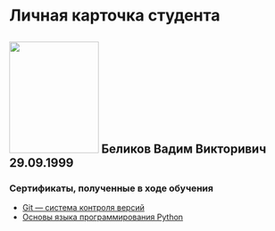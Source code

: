 # Личная карточка студента

## <img src=https://github.com/Starina-Lokich/git-2-homeworks-fork/assets/156321714/f4b873bc-caaa-4f08-9ce4-2fbb24796d89 width="160" height="200"> Беликов Вадим Викторивич 29.09.1999
### Сертификаты, полученные в ходе обучения 
- [Git — система контроля версий](../%D0%BF%D1%80%D0%BE%D0%B3%D1%80%D0%B0%D0%BC-%D0%B8%D0%B5/certificate.pdf)
- [Основы языка программирования Python](<../програм-ие/certificate (1).pdf>)